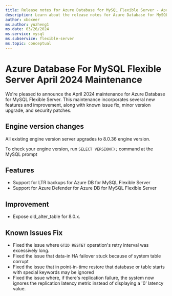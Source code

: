 ```yaml
---
title: Release notes for Azure Database for MySQL Flexible Server - April 2024
description: Learn about the release notes for Azure Database for MySQL Flexible Server April 2024.
author: xboxeer
ms.author: yuzheng1
ms.date: 03/26/2024
ms.service: mysql
ms.subservice: flexible-server
ms.topic: conceptual
---
```


# Azure Database For MySQL Flexible Server April 2024 Maintenance

We're pleased to announce the April 2024 maintenance for Azure Database for MySQL Flexible Server. This maintenance incorporates several new features and improvement, along with known issue fix, minor version upgrade, and security patches.

## Engine version changes
All existing engine version server upgrades to 8.0.36 engine version.

To check your engine version, run `SELECT VERSION();` command at the MySQL prompt

## Features
- Support for LTR backups for Azure DB for MySQL Flexible Server
- Support for Azure Defender for Azure DB for MySQL Flexible Server

## Improvement
- Expose old_alter_table for 8.0.x.

## Known Issues Fix
- Fixed the issue where `GTID RESTET` operation's retry interval was excessively long.
- Fixed the issue that data-in HA failover stuck because of system table corrupt
- Fixed the issue that in point-in-time restore that database or table starts with special keywords may be ignored
- Fixed the issue where, if there's replication failure, the system now ignores the replication latency metric instead of displaying a '0' latency value.
